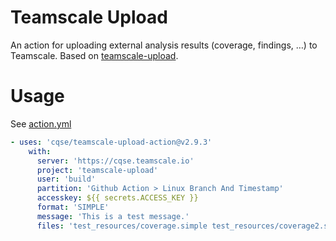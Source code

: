 # Teamscale Upload

An action for uploading external analysis results (coverage, findings, …) to Teamscale. Based on [teamscale-upload](https://github.com/cqse/teamscale-upload).

# Usage 

See [action.yml](action.yml)

```yaml
- uses: 'cqse/teamscale-upload-action@v2.9.3'
    with:
      server: 'https://cqse.teamscale.io'
      project: 'teamscale-upload'
      user: 'build'
      partition: 'Github Action > Linux Branch And Timestamp'
      accesskey: ${{ secrets.ACCESS_KEY }}
      format: 'SIMPLE'
      message: 'This is a test message.'
      files: 'test_resources/coverage.simple test_resources/coverage2.simple'
```
